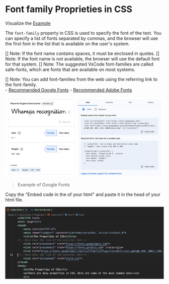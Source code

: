 # Font family Proprieties in CSS

Visualize the [Example](/Stage-4/documents/Propieties/)

The `font-family` property in CSS is used to specify the font of the text. You can specify a list of fonts separated by commas, and the browser will use the first font in the list that is available on the user's system.

[] Note: If the font name contains spaces, it must be enclosed in quotes.
[] Note: If the font name is not available, the browser will use the default font for that system.
[] Note: The suggested VsCode font-families are called safe-fonts, which are fonts that are available on most systems.

[] Note: You can add font-families from the web using the referring link to the font-family.   
    - [Recommended Google Fonts](https://fonts.google.com/)
    - [Recommended Adobe Fonts](https://fonts.adobe.com/)

<img src="/Stage-4/resources/google-fonts-example.png">

> Example of Google Fonts

Copy the "Embed code in the <head> of your html" and paste it in the head of your html file.

<img src="/Stage-4/resources/external-fonts-example.png">